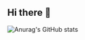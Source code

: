 ## Hi there 👋

![Anurag's GitHub stats](https://github-readme-stats.vercel.app/api?username=AParovyshnaya&theme=cobalt&show_icons=true)
